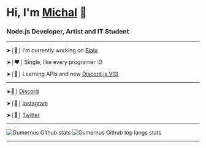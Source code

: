 # Hi, I'm [Michal](https://www.instagram.com/gumernus/) 👋

### Node.js Developer, Artist and IT Student

---

➤⌠🔭⌡ I’m currently working on [Bialu](https://github.com/Bialu-Software/)

➤⌠❤️⌡ Single, like every programer :D

➤⌠🔬⌡ Learning APIs and new [Discord.js V13](https://github.com/discordjs/discord.js/)

---

➤🚀⌡ [Discord](https://discord.gg/xv5rhspFBg)

➤⌠📸⌡ [Instagram](https://www.instagram.com/gumernus)

➤⌠💎⌡ [Twitter](https://twitter.com/michal_lmao)

---

![Gumernus Github stats](https://github-readme-stats.vercel.app/api?username=gumernus&show_icons=true&theme=radical)
![Gumernus Github top langs stats](https://github-readme-stats.vercel.app/api/top-langs/?username=gumernus&show_icons=true&theme=radical)

---




